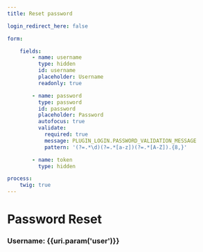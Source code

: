 ```yaml
---
title: Reset password

login_redirect_here: false

form:

    fields:
        - name: username
          type: hidden
          id: username
          placeholder: Username
          readonly: true

        - name: password
          type: password
          id: password
          placeholder: Password
          autofocus: true
          validate:
            required: true
            message: PLUGIN_LOGIN.PASSWORD_VALIDATION_MESSAGE
            pattern: '(?=.*\d)(?=.*[a-z])(?=.*[A-Z]).{8,}'

        - name: token
          type: hidden

process:
    twig: true
---
```


# Password Reset

### Username: {{uri.param('user')}}

